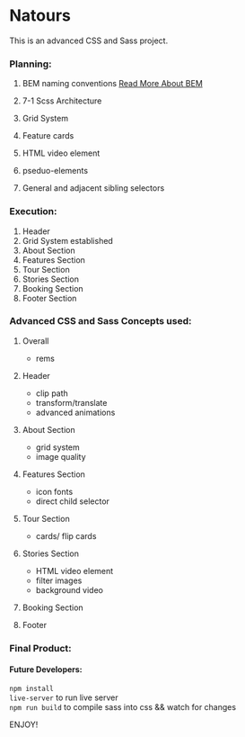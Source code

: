 # Natours

This is an advanced CSS and Sass project.

### Planning:
1. BEM naming conventions 
[Read More About BEM](http://getbem.com/naming/)

2. 7-1 Scss Architecture

3. Grid System

4. Feature cards

5. HTML video element

6. pseduo-elements

7. General and adjacent sibling selectors

### Execution:
1. Header 
2. Grid System established
3. About Section
4. Features Section
5. Tour Section
6. Stories Section
7. Booking Section
8. Footer Section


### Advanced CSS and Sass Concepts used:
1. Overall
	* rems 
	
2. Header
	* clip path
	* transform/translate
	* advanced animations 

3. About Section
	* grid system
	* image quality

4. Features Section
	* icon fonts
	* direct child selector

5. Tour Section
	* cards/ flip cards

6. Stories Section 
	* HTML video element
	* filter images
	* background video

7. Booking Section

8. Footer

### Final Product:

<!-- ![](project.jpg) -->


#### Future Developers:
`npm install`  <br />
`live-server` to run live server <br />
`npm run build` to compile sass into css && watch for changes <br />

ENJOY!